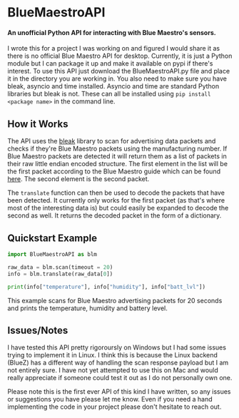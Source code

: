 # BlueMaestroAPI
#### An unofficial Python API for interacting with Blue Maestro's sensors.  

I wrote this for a project I was working on and figured I would share it as there is no official Blue Maestro API for desktop. Currently, it is just a Python module but I can package it up and make it available on pypi if there's interest. To use this API just download the BlueMaestroAPI.py file and place it in the directory you are working in. You also need to make sure you have bleak, asyncio and time installed. Asyncio and time are standard Python libraries but bleak is not. These can all be installed using `pip install <package name>` in the command line. 

## How it Works
The API uses the [bleak](https://github.com/hbldh/bleak) library to scan for advertising data packets and checks if they're Blue Maestro packets using the manufacturing number. If Blue Maestro packets are detected it will return them as a list of packets in their raw little endian encoded structure. The first element in the list will be the first packet according to the Blue Maestro guide which can be found [here](https://usermanual.wiki/Document/TemperatureHumidityDataLoggerCommandsAPI24.2837071165/html). The second element is the second packet. 

The `translate` function can then be used to decode the packets that have been detected. It currently only works for the first packet (as that's where most of the interesting data is) but could easily be expanded to decode the second as well. It returns the decoded packet in the form of a dictionary.

## Quickstart Example
```python
import BlueMaestroAPI as blm

raw_data = blm.scan(timeout = 20)
info = blm.translate(raw_data[0])

print(info["temperature"], info["humidity"], info["batt_lvl"])
```
  
This example scans for Blue Maestro advertising packets for 20 seconds and prints the temperature, humidity and battery level. 

## Issues/Notes
I have tested this API pretty rigoroursly on Windows but I had some issues trying to implement it in Linux. I think this is because the Linux backend (BlueZ) has a different way of handling the scan response payload but I am not entirely sure. I have not yet attempted to use this on Mac and would really appreciate if someone could test it out as I do not personally own one.

Please note this is the first ever API of this kind I have written, so any issues or suggestions you have please let me know. Even if you need a hand implementing the code in your project please don't hesitate to reach out.
